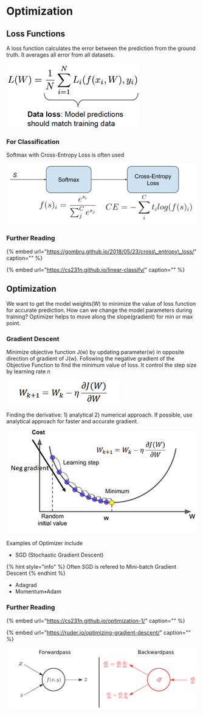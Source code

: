 # Optimization

## Loss Functions

A loss function calculates the error between the prediction from the ground truth. It averages all error from all datasets.

![](../../.gitbook/assets/image%20%2829%29.png)

### For Classification

Softmax with Cross-Entropy Loss is often used

![](../../.gitbook/assets/image%20%2849%29.png)

### Further Reading

{% embed url="https://gombru.github.io/2018/05/23/cross\_entropy\_loss/" caption="" %}

{% embed url="https://cs231n.github.io/linear-classify/" caption="" %}

## Optimization

We want to get the model weights\(W\) to minimize the value of loss function for accurate prediction. How can we change the model parameters during training? Optimizer helps to move along the slope\(gradient\) for min or max point.

### Gradient Descent

Minimize objective function J\(w\) by updating parameter\(w\) in opposite direction of gradient of J\(w\). Following the negative gradient of the Objective Function to find the minimum value of loss. It control the step size by learning rate n

![](../../.gitbook/assets/image%20%2885%29.png)

Finding the derivative: 1\) analytical 2\) numerical approach. If possible, use analytical approach for faster and accurate gradient.

![](../../.gitbook/assets/image%20%2847%29.png)

Examples of Optimizer include

* SGD \(Stochastic Gradient Descent\)

{% hint style="info" %}
Often SGD is refered to Mini-batch Gradient Descent
{% endhint %}

* Adagrad
* Momentum•Adam

### Further Reading

{% embed url="https://cs231n.github.io/optimization-1/" caption="" %}

{% embed url="https://ruder.io/optimizing-gradient-descent/" caption="" %}

![Forward vs backward pass](../../.gitbook/assets/image%20%2850%29.png)

